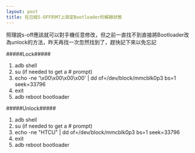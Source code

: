 ```yaml
---
layout: post
title: 在已經S-OFF的M7上設定Bootloader的解鎖狀態
---
```


照理說s-off應該就可以對手機任意修改，但之前一直找不到直接將Bootloader改為unlock的方法，昨天再找一次忽然找到了，趕快記下來以免忘記

#####Lock#####
1. adb shell
2. su (if needed to get a # prompt)
3. echo -ne '\x00\x00\x00\x00' | dd of=/dev/block/mmcblk0p3 bs=1 seek=33796
4. exit
5. adb reboot bootloader

#####Unlock#####
1. adb shell
2. su (if needed to get a # prompt)
3. echo -ne "HTCU" | dd of=/dev/block/mmcblk0p3 bs=1 seek=33796
4. exit
5. adb reboot bootloader
